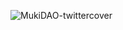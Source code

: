 ![MukiDAO-twittercover](https://user-images.githubusercontent.com/102947244/166960738-1e2a53cb-0768-44d5-832f-f2dc99e8977d.jpg)
